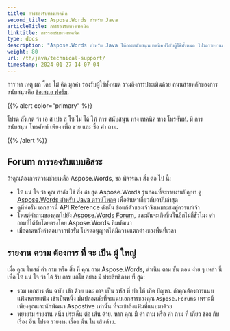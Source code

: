 ```yaml
---
title: การรองรับทางเทคนิค
second_title: Aspose.Words สําหรับ Java
articleTitle: การรองรับทางเทคนิค
linktitle: การรองรับทางเทคนิค
type: docs
description: "Aspose.Words สําหรับ Java ให้การสนับสนุนเทคนิคฟรีกับผู้ใช้ทั้งหมด โปรดรายงานคําถามของคุณ, ฉบับ, หรือคุณสมบัติที่ต้องการใช้ Aspostive Porum."
weight: 80
url: /th/java/technical-support/
timestamp: 2024-01-27-14-07-04
---
```


การ หา เหตุ ผล โดย ไม่ คิด มูลค่า รองรับผู้ใช้ทั้งหมด รวมถึงการประเมินด้วย ถนนสายหลักของการสนับสนุนคือ [ข้อเสนอ ฟอรั่ม](https://forum.aspose.com/c/words/8).

{{% alert color="primary" %}}

โปรด สังเกต ว่า เอ ส เปร ส โซ ไม่ ได้ ให้ การ สนับสนุน ทาง เทคนิค ทาง โทรศัพท์. มี การ สนับสนุน โทรศัพท์ เพียง เพื่อ ขาย และ ซื้อ คํา ถาม.

{{% /alert %}}

## Forum การรองรับแบบอิสระ

ถ้าคุณต้องการความช่วยเหลือ Aspose.Words, ขอ พิจารณา สิ่ง ต่อ ไป นี้:

* ให้ แน่ ใจ ว่า คุณ กําลัง ใช้ สิ่ง ล่า สุด Aspose.Words รุ่นก่อนที่จะรายงานปัญหา ดู [Aspose.Words สําหรับ Java ดาวน์โหลด](https://releases.aspose.com/words/java/) เพื่อค้นหาเกี่ยวกับฉบับล่าสุด
* ดูที่ฟอรั่ม เอกสารนี่ API Reference ดังนั้น ข้อแก้ตัวของเจ้าจึงเหมาะสมคู่ควรแก่เจ้า
* โพสต์คําถามของคุณไปยัง [Aspose.Words Forum](https://forum.aspose.com/c/words/8), และมันจะเกิดขึ้นในอีกไม่กี่ชั่วโมง คําถามที่ได้รับโดยตรงโดย Aspose.Words ทีมพัฒนา
* เมื่อคาดหวังคําตอบจากฟอรั่ม โปรดอนุญาตให้มีความแตกต่างของพื้นที่เวลา

## รายงาน ความ ต้องการ ที่ จะ เป็น ผู้ ใหญ่

เมื่อ คุณ โพสต์ คํา ถาม หรือ สิ่ง ที่ คุณ ถาม Aspose.Words, ดําเนิน ตาม ขั้น ตอน ง่าย ๆ เหล่า นี้ เพื่อ ให้ แน่ ใจ ว่า ได้ รับ การ แก้ไข อย่าง มี ประสิทธิภาพ ที่ สุด:

* รวม เอกสาร ต้น ฉบับ เข้า ด้วย และ อาจ เป็น รหัส ที่ ทํา ให้ เกิด ปัญหา. ถ้าคุณต้องการแนบแฟ้มหลายแฟ้ม เข้าเป็นหนึ่ง มันปลอดภัยที่จะแนบเอกสารของคุณ `Aspose.Forums` เพราะมีเพียงคุณและนักพัฒนา Aspostive เท่านั้น ที่จะเข้าถึงแฟ้มที่แนบมาด้วย
* พยายาม รายงาน หนึ่ง ประเด็น ต่อ เส้น ด้าย. หาก คุณ มี คํา ถาม หรือ คํา ถาม ที่ เกี่ยว ข้อง กับ เรื่อง อื่น โปรด รายงาน เรื่อง นั้น ใน เส้นด้าย.
